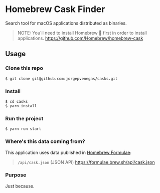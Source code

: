 # Homebrew Cask Finder

Search tool for macOS applications distributed as binaries. 

> NOTE: You'll need to install Homebrew 🍻 first in order to install applications. https://github.com/Homebrew/homebrew-cask

## Usage

### Clone this repo
```
$ git clone git@github.com:jorgepvenegas/casks.git
```

### Install
```
$ cd casks
$ yarn install
```


### Run the project
```
$ yarn run start
```

### Where's this data coming from?
This application uses data published in [Homebrew Formulae](https://formulae.brew.sh/cask/):

> `/api/cask.json` (JSON API)
https://formulae.brew.sh/api/cask.json

### Purpose
Just because.